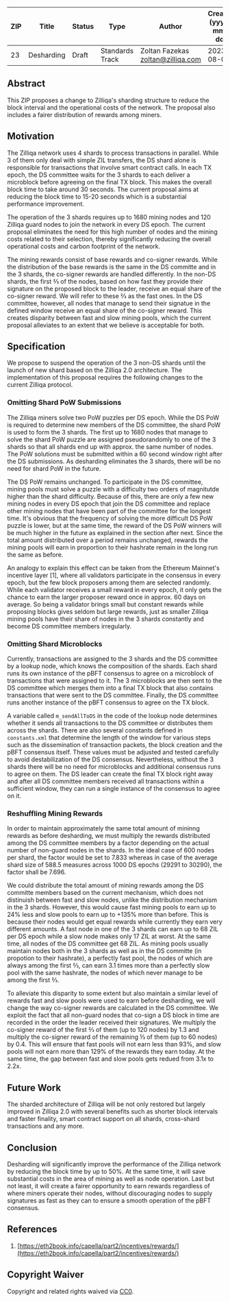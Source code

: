 |  ZIP | Title | Status| Type | Author | Created (yyyy-mm-dd) | Updated (yyyy-mm-dd)
|--|--|--|--| -- | -- | -- |
| 23  | Desharding | Draft | Standards Track  | Zoltan Fazekas <zoltan@zilliqa.com> | 2023-08-04 | 2023-08-04


## Abstract

This ZIP proposes a change to Zilliqa's sharding structure to reduce the block interval and the operational costs of the network. The proposal also includes a fairer distribution of rewards among miners.


## Motivation

The Zilliqa network uses 4 shards to process transactions in parallel. While 3 of them only deal with simple ZIL transfers, the DS shard alone is responsible for transactions that involve smart contract calls. In each TX epoch, the DS committee waits for the 3 shards to each deliver a microblock before agreeing on the final TX block. This makes the overall block time to take around 30 seconds. The current proposal aims at reducing the block time to 15-20 seconds which is a substantial performance improvement.  

The operation of the 3 shards requires up to 1680 mining nodes and 120 Zilliqa guard nodes to join the network in every DS epoch. The current proposal eliminates the need for this high number of nodes and the mining costs related to their selection, thereby significantly reducing the overall operational costs and carbon footprint of the network.

The mining rewards consist of base rewards and co-signer rewards. While the distribution of the base rewards is the same in the DS committe and in the 3 shards, the co-signer rewards are handled differently. In the non-DS shards, the first ⅔ of the nodes, based on how fast they provide their signature on the proposed block to the leader, receive an equal share of the co-signer reward. We will refer to these ⅔ as the fast ones. In the DS committee, however, all nodes that manage to send their signatue in the defined window receive an equal share of the co-signer reward. This creates disparity between fast and slow mining pools, which the current proposal alleviates to an extent that we believe is acceptable for both.


## Specification

We propose to suspend the operation of the 3 non-DS shards until the launch of new shard based on the Zilliqa 2.0 architecture. The implementation of this proposal requires the following changes to the current Zilliqa protocol.

### Omitting Shard PoW Submissions

The Zilliqa miners solve two PoW puzzles per DS epoch. While the DS PoW is required to determine new members of the DS committee, the shard PoW is used to form the 3 shards. The first up to 1680 nodes that manage to solve the shard PoW puzzle are assigned pseudorandomly to one of the 3 shards so that all shards end up with approx. the same number of nodes. The PoW solutions must be submitted within a 60 second window right after the DS submissions. As desharding eliminates the 3 shards, there will be no need for shard PoW in the future.

The DS PoW remains unchanged. To participate in the DS committee, mining pools must solve a puzzle with a difficulty two orders of magnitutde higher than the shard difficulty. Because of this, there are only a few new mining nodes in every DS epoch that join the DS committee and replace other mining nodes that have been part of the committee for the longest time. It's obvious that the frequency of solving the more difficult DS PoW puzzle is lower, but at the same time, the reward of the DS PoW winners will be much higher in the future as explained in the section after next. Since the total amount distributed over a period remains unchanged, rewards the mining pools will earn in proportion to their hashrate remain in the long run the same as before.

An analogy to explain this effect can be taken from the Ethereum Mainnet's incentive layer [1], where all validators participate in the consensus in every epoch, but the few block proposers among them are selected randomly. While each validator receives a small reward in every epoch, it only gets the chance to earn the larger proposer reward once in approx. 60 days on average. So being a validator brings small but constant rewards while proposing blocks gives seldom but large rewards, just as smaller Zilliqa mining pools have their share of nodes in the 3 shards constantly and become DS committee members irregularly.

### Omitting Shard Microblocks

Currently, transactions are assigned to the 3 shards and the DS committee by a lookup node, which knows the composition of the shards. Each shard runs its own instance of the pBFT consensus to agree on a microblock of transactions that were assigned to it. The 3 microblocks are then sent to the DS committee which merges them into a final TX block that also contains transactions that were sent to the DS committee. Finally, the DS committee runs another instance of the pBFT consensus to agree on the TX block.

A variable called `m_sendAllToDS` in the code of the lookup node determines whether it sends all transactions to the DS committee or distributes them across the shards. There are also several constants defined in `constants.xml` that determine the length of the window for various steps such as the dissemination of transaction packets, the block creation and the pBFT consensus itself. These values must be adjusted and tested carefully to avoid destabilization of the DS consensus. Nevertheless, without the 3 shards there will be no need for microblocks and additional consensus runs to agree on them. The DS leader can create the final TX block right away and after all DS committee members received all transactions within a sufficient window, they can run a single instance of the consensus to agree on it.

### Reshuffling Mining Rewards

In order to maintain approximately the same total amount of mininng rewards as before desharding, we must multiply the rewards distributed among the DS committee members by a factor depending on the actual number of non-guard nodes in the shards. In the ideal case of 600 nodes per shard, the factor would be set to 7.833 whereas in case of the average shard size of 588.5 measures across 1000 DS epochs (29291 to 30290), the factor shall be 7.696.

We could distribute the total amount of mining rewards among the DS committe members based on the current mechanism, which does not distinuish between fast and slow nodes, unlike the distribution mechanism in the 3 shards. However, this would cause fast mining pools to earn up to 24% less and slow pools to earn up to +135% more than before. This is because their nodes would get equal rewards while currently they earn very different amounts. A fast node in one of the 3 shards can earn up to 68 ZIL per DS epoch while a slow node makes only 17 ZIL at worst. At the same time, all nodes of the DS committee get 68 ZIL. As mining pools usually maintain nodes both in the 3 shards as well as in the DS committe (in propotion to their hashrate), a perfectly fast pool, the nodes of which are always among the first ⅔, can earn 3.1 times more than a perfectly slow pool with the same hashrate, the nodes of which never manage to be among the first ⅔. 

To alleviate this disparity to some extent but also maintain a similar level of rewards fast and slow pools were used to earn before desharding, we will change the way co-signer rewards are calculated in the DS committee. We exploit the fact that all non-guard nodes that co-sign a DS block in time are recorded in the order the leader received their signatures. We multiply the co-signer reward of the first ⅔ of them (up to 120 nodes) by 1.3 and multiply the co-signer reward of the remaining ⅓ of them (up to 60 nodes) by 0.4. This will ensure that fast pools will not earn less than 93%, and slow pools will not earn more than 129% of the rewards they earn today. At the same time, the gap between fast and slow pools gets redued from 3.1x to 2.2x.


## Future Work

The sharded architecture of Zilliqa will be not only restored but largely improved in Zilliqa 2.0 with several benefits such as shorter block intervals and faster finality, smart contract support on all shards, cross-shard transactions and any more.


## Conclusion

Desharding will significantly improve the performance of the Zilliqa network by reducing the block time by up to 50%. At the same time, it will save substantial costs in the area of mining as well as node operation. Last but not least, it will create a fairer opportunity to earn rewards regardless of where miners operate their nodes, without discouraging nodes to supply signatures as fast as they can to ensure a smooth operation of the pBFT consensus.


## References

1. [https://eth2book.info/capella/part2/incentives/rewards/](https://eth2book.info/capella/part2/incentives/rewards/) 

## Copyright Waiver

Copyright and related rights waived via [CC0](https://creativecommons.org/publicdomain/zero/1.0/).
